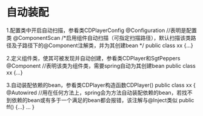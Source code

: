 自动装配
==================
1.配置类中开启自动扫描，参看类CDPlayerConfig
@Configuration       //表明是配置类
@ComponentScan      /*启用组件自动扫描（可指定扫描路径），默认扫描该类路径及子路径下的@Component注解类，并为其创建bean */
public class xx {...}

2.定义组件类，使其可被发现并自动创建，参看类CDPlayer和SgtPeppers
@Component        //表明该类为组件类，需要spring自动为其创建bean
public class xx {...}

3.自动装配依赖的bean，参看类CDPlayer构造函数CDPlayer()
public class xx {
    @Autowired      //用在任何方法上，spring会为方法自动装配依赖的bean，若找不到依赖的bean或有多于一个满足的bean都会报错，该注解与@Inject类似
    public ff() {...}
 ... }
